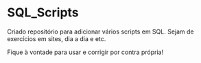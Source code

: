 # SQL_Scripts

Criado repositório para adicionar vários scripts em SQL. 
Sejam de exercícios em sites, dia a dia e etc.

Fique à vontade para usar e corrigir por contra própria!
